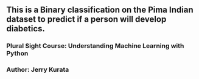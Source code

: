 ## This is a Binary classification on the Pima Indian dataset to predict if a person will develop diabetics.
### Plural Sight Course: Understanding Machine Learning with Python
### Author: Jerry Kurata
